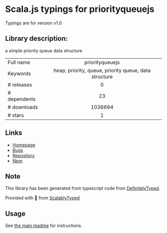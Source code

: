 
# Scala.js typings for priorityqueuejs

Typings are for version v1.0

## Library description:
a simple priority queue data structure

|                    |                 |
| ------------------ | :-------------: |
| Full name          | priorityqueuejs |
| Keywords           | heap, priority, queue, priority queue, data structure |
| # releases         | 0 |
| # dependents       | 23 |
| # downloads        | 1036694 |
| # stars            | 1 |

## Links
- [Homepage](https://github.com/janogonzalez/priorityqueuejs)
- [Bugs](https://github.com/janogonzalez/priorityqueuejs/issues)
- [Repository](https://github.com/janogonzalez/priorityqueuejs)
- [Npm](https://www.npmjs.com/package/priorityqueuejs)
    


## Note
This library has been generated from typescript code from [DefinitelyTyped](https://definitelytyped.org).

Provided with :purple_heart: from [ScalablyTyped](https://github.com/oyvindberg/ScalablyTyped)

## Usage
See [the main readme](../../readme.md) for instructions.


